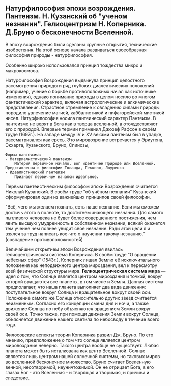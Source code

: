 ## Натурфилософия эпохи возрождения. Пантеизм. Н. Кузанский об "ученом незнании". Гелиоцентризм Н. Коперника. Д.Бруно о бесконечности Вселенной. 


В эпоху возрождения были сделаны крупные открытия, технические изобретения. На этой основе начала развиваться своеобразная философия природы - натурфилософия.

Особенно широко использовался принцип тождества микро и макрокосмоса. 

Натурфилософия Возрождения выдвинула принцип целостного рассмотрения природы и ряд глубоких диалектических положений (например, учение о борьбе противоположных начал как источнике изменения), однако понимание природы в целом носило во многом фантастический характер, включая астрологические и алхимические представления. Страстное стремление к овладению силами природы породило увлечение магией, каббалистикой и пифагорейской мистикой чисел.
Натурфилософия носила пантеический характер 
Пантеизм. В пантеизме не верят в Бога как в творца вселенной, а отождествляют его с природой. Впервые термин применил Джозеф Рафсон в своём труде (1697г.). 
	На западе между IV и XV веками пантеизм был в упадке, рассматривался как ересь. Это мировозрение встречается у Эриугена, Экхарта, Кузанского, Бруно, Спинозы, 
	
	Формы пантеизма:
	- Материалистический пантеизм
		Материя первичное начало. Бог идентичен Природе или Вселенной. Представленна в философии Толанда, Геккеля, Лоуренса
	- Идеалистический пантеизм
		Признает первичным началом идеальное.


Первым пантеистическим философом эпохи Возрождения считается Николай Кузанский. В своём труде "об учёном незнании" Кузанский сформулировал один из важнейших принципов своей философии. 

"Всё, чего мы желаем познать, есть наше незнание. Если мы сможем достичь этого в полноте, то достигнем знающего незнания. Для самого пытливого человека не будет более совершенного постижения, чем явить высшую умудренность в собственном незнании, всякий окажется тем ученее чем полнее увидит своё незнание. Ради этой цели я и взялся за труд написать кое-что о научении такому незнанию."
(совпадение противоположностей)


Величайшим открытием эпохи Возрождения явилась гелиоцентрическая система Коперника. В своём труде "О вращении небесных сфер" (1543г.), Коперник лишал Землю её исключитального положения как неподвижного центра мироздания, вел к пересмотру всей физической структуры мира. 
**Гелиоцентрическая система мира** — идея о том, что Солнце является центром мироздания и точкой, вокруг которой вращаются все планеты, в том числе и Земля. Данная система предполагает, что наша планета выполняет два вида движения: поступательное вокруг Солнца и вращательное вокруг своей оси. Положение самого же Солнца относительно других звезд считается неизменным.
Согласно его концепции смена дня и ночи, а также движение Солнца по небу объясняются вращением Земли вокруг своей оси. Точно также, при помощи движения Земли вокруг Солнца, объясняется движение нашего светила по небосводу в течение всего года.

Филосовские аспекты теории Коперника развил Дж. Бруно. По его мнению, предположение о том что солнце является центром мировоздание неверно. Такого центра вообще не существует. Любая планета может быть исталкована как центр Вселенной. Солнце является лишь центром нашей солнечной системы, но таковых миров во вселенной бесконечное множество.
Бруно считает Вселенную вечной, несотворимой, неуничтожимой. 
Он не отрицает Бога, в его глазах Бог - это Вселенная - и творящая и творимая, и причина и следствие. 